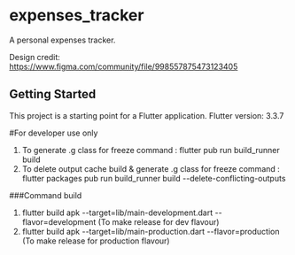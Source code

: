 # expenses_tracker

A personal expenses tracker.

Design credit: https://www.figma.com/community/file/998557875473123405

## Getting Started

This project is a starting point for a Flutter application.
Flutter version: 3.3.7

#For developer use only
1. To generate .g class for freeze command : flutter pub run build_runner build
2. To delete output cache build & generate .g class for freeze command : flutter packages pub run build_runner build --delete-conflicting-outputs

###Command build
1. flutter build apk --target=lib/main-development.dart --flavor=development (To make release for dev flavour)
2. flutter build apk --target=lib/main-production.dart --flavor=production (To make release for production flavour)
